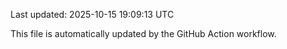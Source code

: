 Last updated: 2025-10-15 19:09:13 UTC

This file is automatically updated by the GitHub Action workflow.
